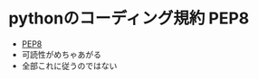 # pythonのコーディング規約 PEP8

- [PEP8](https://pep8-ja.readthedocs.io/ja/latest/)
- 可読性がめちゃあがる
- 全部これに従うのではない


